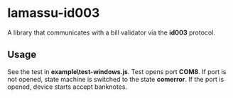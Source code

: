 # lamassu-id003

A library that communicates with a bill validator via the **id003** protocol.

## Usage

See the test in **example\test-windows.js**. Test opens port **COM8**. If port is not opened, state machine is switched
to the state **comerror**. If the port is opened, device starts accept banknotes.